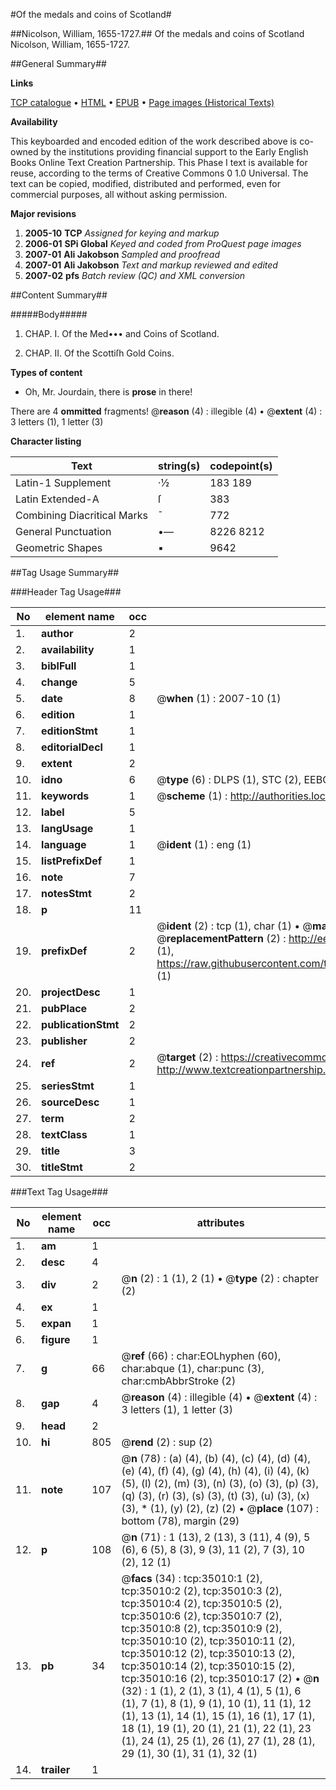 #Of the medals and coins of Scotland#

##Nicolson, William, 1655-1727.##
Of the medals and coins of Scotland
Nicolson, William, 1655-1727.

##General Summary##

**Links**

[TCP catalogue](http://www.ota.ox.ac.uk/tcp/)  • 
[HTML](http://tei.it.ox.ac.uk/tcp/Texts-HTML/free/A52/A52339.html)  • 
[EPUB](http://tei.it.ox.ac.uk/tcp/Texts-EPUB/free/A52/A52339.epub) • 
[Page images (Historical Texts)](https://data.historicaltexts.jisc.ac.uk/view?pubId=eebo-99830557e&pageId=eebo-99830557e-35010-1)

**Availability**

This keyboarded and encoded edition of the
	       work described above is co-owned by the institutions
	       providing financial support to the Early English Books
	       Online Text Creation Partnership. This Phase I text is
	       available for reuse, according to the terms of Creative
	       Commons 0 1.0 Universal. The text can be copied,
	       modified, distributed and performed, even for
	       commercial purposes, all without asking permission.

**Major revisions**

1. __2005-10__ __TCP__ *Assigned for keying and markup*
1. __2006-01__ __SPi Global__ *Keyed and coded from ProQuest page images*
1. __2007-01__ __Ali Jakobson__ *Sampled and proofread*
1. __2007-01__ __Ali Jakobson__ *Text and markup reviewed and edited*
1. __2007-02__ __pfs__ *Batch review (QC) and XML conversion*

##Content Summary##

#####Body#####

1. CHAP. I. Of the Med••• and Coins of Scotland.

1. CHAP. II. Of the Scottiſh Gold Coins.

**Types of content**

  * Oh, Mr. Jourdain, there is **prose** in there!

There are 4 **ommitted** fragments! 
 @__reason__ (4) : illegible (4)  •  @__extent__ (4) : 3 letters (1), 1 letter (3)

**Character listing**


|Text|string(s)|codepoint(s)|
|---|---|---|
|Latin-1 Supplement|·½|183 189|
|Latin Extended-A|ſ|383|
|Combining             Diacritical Marks|̄|772|
|General Punctuation|•—|8226 8212|
|Geometric Shapes|▪|9642|

##Tag Usage Summary##

###Header Tag Usage###

|No|element name|occ|attributes|
|---|---|---|---|
|1.|__author__|2||
|2.|__availability__|1||
|3.|__biblFull__|1||
|4.|__change__|5||
|5.|__date__|8| @__when__ (1) : 2007-10 (1)|
|6.|__edition__|1||
|7.|__editionStmt__|1||
|8.|__editorialDecl__|1||
|9.|__extent__|2||
|10.|__idno__|6| @__type__ (6) : DLPS (1), STC (2), EEBO-CITATION (1), PROQUEST (1), VID (1)|
|11.|__keywords__|1| @__scheme__ (1) : http://authorities.loc.gov/ (1)|
|12.|__label__|5||
|13.|__langUsage__|1||
|14.|__language__|1| @__ident__ (1) : eng (1)|
|15.|__listPrefixDef__|1||
|16.|__note__|7||
|17.|__notesStmt__|2||
|18.|__p__|11||
|19.|__prefixDef__|2| @__ident__ (2) : tcp (1), char (1)  •  @__matchPattern__ (2) : ([0-9\-]+):([0-9IVX]+) (1), (.+) (1)  •  @__replacementPattern__ (2) : http://eebo.chadwyck.com/downloadtiff?vid=$1&page=$2 (1), https://raw.githubusercontent.com/textcreationpartnership/Texts/master/tcpchars.xml#$1 (1)|
|20.|__projectDesc__|1||
|21.|__pubPlace__|2||
|22.|__publicationStmt__|2||
|23.|__publisher__|2||
|24.|__ref__|2| @__target__ (2) : https://creativecommons.org/publicdomain/zero/1.0/ (1), http://www.textcreationpartnership.org/docs/. (1)|
|25.|__seriesStmt__|1||
|26.|__sourceDesc__|1||
|27.|__term__|2||
|28.|__textClass__|1||
|29.|__title__|3||
|30.|__titleStmt__|2||


###Text Tag Usage###

|No|element name|occ|attributes|
|---|---|---|---|
|1.|__am__|1||
|2.|__desc__|4||
|3.|__div__|2| @__n__ (2) : 1 (1), 2 (1)  •  @__type__ (2) : chapter (2)|
|4.|__ex__|1||
|5.|__expan__|1||
|6.|__figure__|1||
|7.|__g__|66| @__ref__ (66) : char:EOLhyphen (60), char:abque (1), char:punc (3), char:cmbAbbrStroke (2)|
|8.|__gap__|4| @__reason__ (4) : illegible (4)  •  @__extent__ (4) : 3 letters (1), 1 letter (3)|
|9.|__head__|2||
|10.|__hi__|805| @__rend__ (2) : sup (2)|
|11.|__note__|107| @__n__ (78) : (a) (4), (b) (4), (c) (4), (d) (4), (e) (4), (f) (4), (g) (4), (h) (4), (i) (4), (k) (5), (l) (2), (m) (3), (n) (3), (o) (3), (p) (3), (q) (3), (r) (3), (s) (3), (t) (3), (u) (3), (x) (3), * (1), (y) (2), (z) (2)  •  @__place__ (107) : bottom (78), margin (29)|
|12.|__p__|108| @__n__ (71) : 1 (13), 2 (13), 3 (11), 4 (9), 5 (6), 6 (5), 8 (3), 9 (3), 11 (2), 7 (3), 10 (2), 12 (1)|
|13.|__pb__|34| @__facs__ (34) : tcp:35010:1 (2), tcp:35010:2 (2), tcp:35010:3 (2), tcp:35010:4 (2), tcp:35010:5 (2), tcp:35010:6 (2), tcp:35010:7 (2), tcp:35010:8 (2), tcp:35010:9 (2), tcp:35010:10 (2), tcp:35010:11 (2), tcp:35010:12 (2), tcp:35010:13 (2), tcp:35010:14 (2), tcp:35010:15 (2), tcp:35010:16 (2), tcp:35010:17 (2)  •  @__n__ (32) : 1 (1), 2 (1), 3 (1), 4 (1), 5 (1), 6 (1), 7 (1), 8 (1), 9 (1), 10 (1), 11 (1), 12 (1), 13 (1), 14 (1), 15 (1), 16 (1), 17 (1), 18 (1), 19 (1), 20 (1), 21 (1), 22 (1), 23 (1), 24 (1), 25 (1), 26 (1), 27 (1), 28 (1), 29 (1), 30 (1), 31 (1), 32 (1)|
|14.|__trailer__|1||
